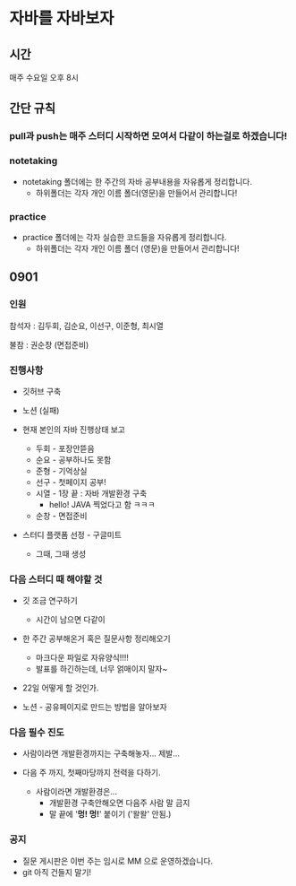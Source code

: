 # 자바를 자바보자



## 시간

매주 수요일 오후 8시



## 간단 규칙



### pull과 push는 매주 스터디 시작하면 모여서 다같이 하는걸로 하겠습니다!



 

### notetaking

* notetaking 폴더에는 한 주간의 자바 공부내용을 자유롭게 정리합니다. 
  * 하위폴더는 각자 개인 이름 폴더(영문)을 만들어서 관리합니다!



### practice

* practice 폴더에는 각자 실습한 코드들을 자유롭게 정리합니다.
  * 하위폴더는 각자 개인 이름 폴더 (영문)을 만들어서 관리합니다! 







## 0901

### 인원

참석자 : 김두회, 김순요, 이선구, 이준형, 최시열

불참 : 권순창 (면접준비)



### 진행사항

* 깃허브 구축 
* 노션 (실패)
* 현재 본인의 자바 진행상태 보고
  * 두회 - 포장안뜯음
  * 순요 - 공부하나도 못함
  * 준형 - 기억상실
  * 선구 - 첫페이지 공부!
  * 시열 - 1장 끝 : 자바 개발환경 구축
    * hello! JAVA 찍었다고 함 ㅋㅋㅋ 
  * 순창 - 면접준비

* 스터디 플랫폼 선정 - 구글미트 
  * 그때, 그때 생성



### 다음 스터디 때 해야할 것 

* 깃 조금 연구하기 
  * 시간이 남으면 다같이
* 한 주간 공부해온거 혹은 질문사항 정리해오기 
  * 마크다운 파일로 자유양식!!!!
  * 발표를 하긴하는데, 너무 얽매이지 말자~ 
* 22일 어떻게 할 것인가.

* 노션 - 공유페이지로 만드는 방법을 알아보자 



### 다음 필수 진도

* 사람이라면 개발환경까지는 구축해놓자... 제발... 

* 다음 주 까지, 첫째마당까지 전력을 다하기. 
  * 사람이라면 개발환경은... 
    * 개발환경 구축안해오면 다음주 사람 말 금지 
    * 말 끝에 '**멍! 멍!**' 붙이기 ('왈왈' 안됨.) 



### 공지

* 질문 게시판은 이번 주는 임시로 MM 으로 운영하겠습니다.
* git 아직 건들지 말기! 